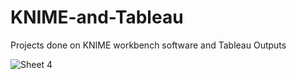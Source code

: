 # KNIME-and-Tableau
Projects done on KNIME workbench software and Tableau
Outputs

![Sheet 4](https://github.com/user-attachments/assets/ea74fcce-a442-4cd5-b1eb-ef687c9193e4)


